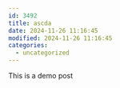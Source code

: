 ```yaml
---
id: 3492
title: ascda
date: 2024-11-26 11:16:45
modified: 2024-11-26 11:16:45
categories:
  - uncategorized
---
```



<!-- wp:paragraph -->
<p>This is a demo post</p>
<!-- /wp:paragraph -->